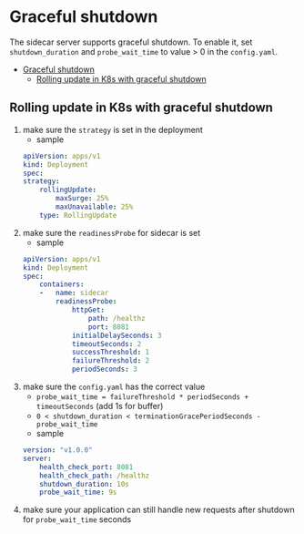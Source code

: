 <a id="markdown-graceful-shutdown" name="graceful-shutdown"></a>
# Graceful shutdown

The sidecar server supports graceful shutdown.
To enable it, set `shutdown_duration` and `probe_wait_time` to value > 0 in the `config.yaml`.

<!-- TOC -->

- [Graceful shutdown](#graceful-shutdown)
    - [Rolling update in K8s with graceful shutdown](#rolling-update-in-k8s-with-graceful-shutdown)

<!-- /TOC -->

<a id="markdown-rolling-update-in-k8s-with-graceful-shutdown" name="rolling-update-in-k8s-with-graceful-shutdown"></a>
## Rolling update in K8s with graceful shutdown

1. make sure the `strategy` is set in the deployment
    - sample
    ```yaml
    apiVersion: apps/v1
    kind: Deployment
    spec:
    strategy:
        rollingUpdate:
            maxSurge: 25%
            maxUnavailable: 25%
        type: RollingUpdate
    ```
1. make sure the `readinessProbe` for sidecar is set
    - sample
    ```yaml
    apiVersion: apps/v1
    kind: Deployment
    spec:
        containers:
        -   name: sidecar
            readinessProbe:
                httpGet:
                    path: /healthz
                    port: 8081
                initialDelaySeconds: 3
                timeoutSeconds: 2
                successThreshold: 1
                failureThreshold: 2
                periodSeconds: 3
    ```
1. make sure the `config.yaml` has the correct value
    - `probe_wait_time = failureThreshold * periodSeconds + timeoutSeconds` (add 1s for buffer)
    - `0 < shutdown_duration < terminationGracePeriodSeconds - probe_wait_time`
    - sample
    ```yaml
    version: "v1.0.0"
    server:
        health_check_port: 8081
        health_check_path: /healthz
        shutdown_duration: 10s
        probe_wait_time: 9s
    ```
1. make sure your application can still handle new requests after shutdown for `probe_wait_time` seconds
